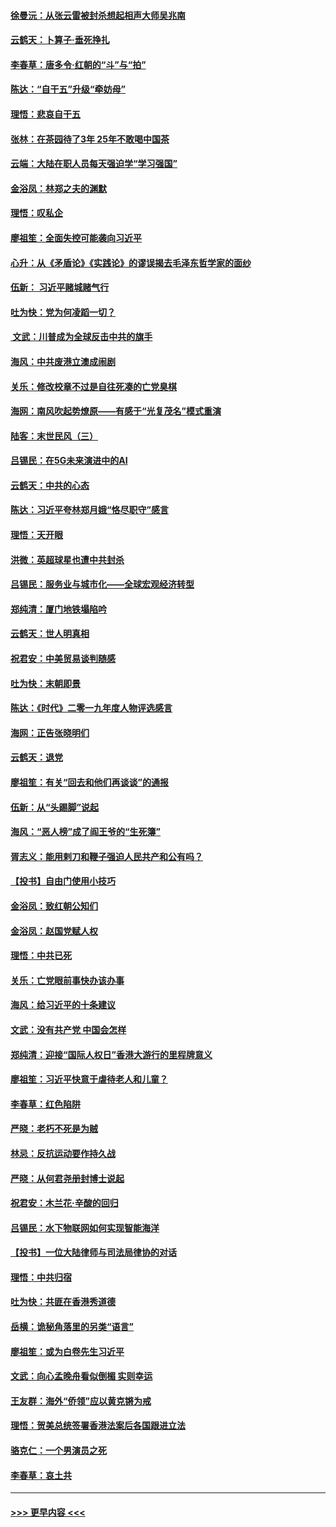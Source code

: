 #### [徐曼沅：从张云雷被封杀想起相声大师吴兆南](../pages/nsc993/n11741816.md?t=12250222) 
#### [云鹤天：卜算子‧垂死挣扎](../pages/nsc993/n11739956.md?t=12250222) 
#### [李春草：唐多令‧红朝的“斗”与“拍”](../pages/nsc993/n11739830.md?t=12250222) 
#### [陈达：“自干五”升级“牵妨母”](../pages/nsc993/n11739724.md?t=12250222) 
#### [理悟：悲哀自干五](../pages/nsc993/n11739547.md?t=12250222) 
#### [张林：在茶园待了3年 25年不敢喝中国茶](../pages/nsc993/n11739240.md?t=12250222) 
#### [云端：大陆在职人员每天强迫学“学习强国”](../pages/nsc993/n11738735.md?t=12250222) 
#### [金浴凤：林郑之夫的渊默](../pages/nsc993/n11737735.md?t=12250222) 
#### [理悟：叹私企](../pages/nsc993/n11737715.md?t=12250222) 
#### [廖祖笙：全面失控可能袭向习近平](../pages/nsc993/n11737704.md?t=12250222) 
#### [心升：从《矛盾论》《实践论》的谬误揭去毛泽东哲学家的面纱](../pages/nsc993/n11736962.md?t=12250222) 
#### [伍新： 习近平赌城赌气行](../pages/nsc993/n11736929.md?t=12250222) 
#### [吐为快：党为何凌蹈一切？](../pages/nsc993/n11736915.md?t=12250222) 
#### [ 文武：川普成为全球反击中共的旗手](../pages/nsc993/n11736882.md?t=12250222) 
#### [海风：中共废港立澳成闹剧](../pages/nsc993/n11735857.md?t=12250222) 
#### [关乐：修改校章不过是自往死凑的亡党臭棋](../pages/nsc993/n11735097.md?t=12250222) 
#### [海网：南风吹起势燎原——有感于“光复茂名”模式重演](../pages/nsc993/n11732308.md?t=12250222) 
#### [陆客：末世民风（三）](../pages/nsc993/n11732211.md?t=12250222) 
#### [吕锡民：在5G未来演进中的AI](../pages/nsc993/n11730010.md?t=12250222) 
#### [云鹤天：中共的心态](../pages/nsc993/n11729906.md?t=12250222) 
#### [陈达：习近平夸林郑月娥“恪尽职守”感言](../pages/nsc993/n11729881.md?t=12250222) 
#### [理悟：天开眼](../pages/nsc993/n11729699.md?t=12250222) 
#### [洪微：英超球星也遭中共封杀](../pages/nsc993/n11727243.md?t=12250222) 
#### [吕锡民：服务业与城市化——全球宏观经济转型](../pages/nsc993/n11725845.md?t=12250222) 
#### [郑纯清：厦门地铁塌陷吟](../pages/nsc993/n11725813.md?t=12250222) 
#### [云鹤天：世人明真相](../pages/nsc993/n11725621.md?t=12250222) 
#### [祝君安：中美贸易谈判随感](../pages/nsc993/n11725609.md?t=12250222) 
#### [吐为快：末朝即景](../pages/nsc993/n11723365.md?t=12250222) 
#### [陈达：《时代》二零一九年度人物评选感言](../pages/nsc993/n11723337.md?t=12250222) 
#### [海网：正告张晓明们](../pages/nsc993/n11723228.md?t=12250222) 
#### [云鹤天：退党](../pages/nsc993/n11723056.md?t=12250222) 
#### [廖祖笙：有关“回去和他们再谈谈”的通报](../pages/nsc993/n11722442.md?t=12250222) 
#### [伍新：从“头踢脚”说起](../pages/nsc993/n11722429.md?t=12250222) 
#### [海风：“恶人榜”成了阎王爷的“生死簿”](../pages/nsc993/n11722272.md?t=12250222) 
#### [胥志义：能用剌刀和鞭子强迫人民共产和公有吗？](../pages/nsc993/n11720569.md?t=12250222) 
#### [【投书】自由门使用小技巧](../pages/nsc993/n11720180.md?t=12250222) 
#### [金浴凤：致红朝公知们](../pages/nsc993/n11720563.md?t=12250222) 
#### [金浴凤：赵国党赋人权](../pages/nsc993/n11720533.md?t=12250222) 
#### [理悟：中共已死](../pages/nsc993/n11720233.md?t=12250222) 
#### [关乐：亡党眼前事快办该办事](../pages/nsc993/n11719160.md?t=12250222) 
#### [海风：给习近平的十条建议](../pages/nsc993/n11717616.md?t=12250222) 
#### [文武：没有共产党 中国会怎样](../pages/nsc993/n11717584.md?t=12250222) 
#### [郑纯清：迎接“国际人权日”香港大游行的里程牌意义](../pages/nsc993/n11717417.md?t=12250222) 
#### [廖祖笙：习近平快意于虐待老人和儿童？](../pages/nsc993/n11715313.md?t=12250222) 
#### [李春草：红色陷阱](../pages/nsc993/n11715029.md?t=12250222) 
#### [严晓：老朽不死是为贼](../pages/nsc993/n11712910.md?t=12250222) 
#### [林忌：反抗运动要作持久战](../pages/nsc993/n11712623.md?t=12250222) 
#### [严晓：从何君尧册封博士说起](../pages/nsc993/n11712465.md?t=12250222) 
#### [祝君安：木兰花·辛酸的回归](../pages/nsc993/n11712381.md?t=12250222) 
#### [吕锡民：水下物联网如何实现智能海洋](../pages/nsc993/n11711158.md?t=12250222) 
#### [【投书】一位大陆律师与司法局律协的对话](../pages/nsc993/n11709675.md?t=12250222) 
#### [理悟：中共归宿](../pages/nsc993/n11710059.md?t=12250222) 
#### [吐为快：共匪在香港秀道德](../pages/nsc993/n11709979.md?t=12250222) 
#### [岳横：诡秘角落里的另类“语言”](../pages/nsc993/n11709792.md?t=12250222) 
#### [廖祖笙：或为白卷先生习近平](../pages/nsc993/n11708330.md?t=12250222) 
#### [文武：向心孟晚舟看似倒楣 实则幸运](../pages/nsc993/n11708236.md?t=12250222) 
#### [王友群：海外“侨领”应以黄克锵为戒](../pages/nsc993/n11706176.md?t=12250222) 
#### [理悟：贺美总统签署香港法案后各国跟进立法](../pages/nsc993/n11706853.md?t=12250222) 
#### [骆克仁：一个男演员之死](../pages/nsc993/n11706677.md?t=12250222) 
#### [李春草：哀土共](../pages/nsc993/n11706255.md?t=12250222) 

----
#### [ >>> 更早内容 <<< ](../indexes/nsc993-earlier.md)
